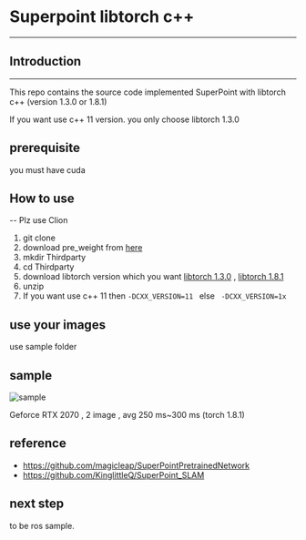 # Superpoint libtorch c++ 

-----------------------------------------------------------
## Introduction

-----------------------------------------------------------

This repo contains the source code implemented SuperPoint with libtorch c++ (version 1.3.0 or 1.8.1)

If you want use c++ 11 version. you only choose libtorch 1.3.0

## prerequisite

you must have cuda


## How to use

-- Plz use Clion 

1. git clone
2. download pre_weight from [here](https://soongsilac-my.sharepoint.com/:u:/g/personal/phs008_soongsil_ac_kr/ERE4KfrXD3RBknZ9dFGcOYUBka5t5Kr1wf5SrRRp8mlSXg?e=xMqrE5)
3. mkdir Thirdparty
4. cd Thirdparty
5. download libtorch version which you want [libtorch 1.3.0](https://soongsilac-my.sharepoint.com/:u:/g/personal/phs008_soongsil_ac_kr/EdtuAaBaY6pFsjHjxM27YYIBeIov7aDFRI8Bx-D86lU9Ig?e=5a73oS) , [libtorch 1.8.1](https://soongsilac-my.sharepoint.com/:u:/g/personal/phs008_soongsil_ac_kr/EVWhU-_p2RZHsJKnVVjaWYQBO0Q-P3SydZesHypPyxXD0w?e=pVgnqN)
6. unzip 
7. If you want use c++ 11 then  <code>-DCXX_VERSION=11 </code> else <code> -DCXX_VERSION=1x </code>   



## use your images
use sample folder

## sample
![sample](https://user-images.githubusercontent.com/17635409/128466926-3afb7bfb-265f-4f60-aa36-3daeac1c0434.gif)

Geforce RTX 2070 , 2 image , avg 250 ms~300 ms (torch 1.8.1)

## reference
- https://github.com/magicleap/SuperPointPretrainedNetwork
- https://github.com/KinglittleQ/SuperPoint_SLAM

## next step
to be ros sample.
